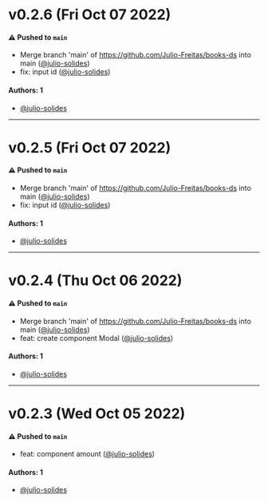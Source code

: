# v0.2.6 (Fri Oct 07 2022)

#### ⚠️ Pushed to `main`

- Merge branch 'main' of https://github.com/Julio-Freitas/books-ds into main ([@julio-solides](https://github.com/julio-solides))
- fix: input id ([@julio-solides](https://github.com/julio-solides))

#### Authors: 1

- [@julio-solides](https://github.com/julio-solides)

---

# v0.2.5 (Fri Oct 07 2022)

#### ⚠️ Pushed to `main`

- Merge branch 'main' of https://github.com/Julio-Freitas/books-ds into main ([@julio-solides](https://github.com/julio-solides))
- fix: input id ([@julio-solides](https://github.com/julio-solides))

#### Authors: 1

- [@julio-solides](https://github.com/julio-solides)

---

# v0.2.4 (Thu Oct 06 2022)

#### ⚠️ Pushed to `main`

- Merge branch 'main' of https://github.com/Julio-Freitas/books-ds into main ([@julio-solides](https://github.com/julio-solides))
- feat: create component Modal ([@julio-solides](https://github.com/julio-solides))

#### Authors: 1

- [@julio-solides](https://github.com/julio-solides)

---

# v0.2.3 (Wed Oct 05 2022)

#### ⚠️ Pushed to `main`

- feat: component amount ([@julio-solides](https://github.com/julio-solides))

#### Authors: 1

- [@julio-solides](https://github.com/julio-solides)

